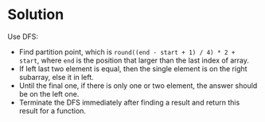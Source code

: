 # Solution
Use DFS:
* Find partition point, which is `round((end - start + 1) / 4) * 2 + start`, where `end` is the position that larger than the last index of array.
* If left last two element is equal, then the single element is on the right subarray, else it in left.
* Until the final one, if there is only one or two element, the answer should be on the left one.
* Terminate the DFS immediately after finding a result and return this result for a function.
